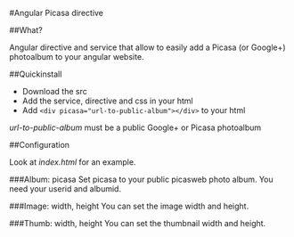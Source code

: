 #Angular Picasa directive

##What?

Angular directive and service that allow to easily add a Picasa (or Google+) photoalbum to your angular website.

##Quickinstall

* Download the src
* Add the service, directive and css in your html
* Add `<div picasa="url-to-public-album"></div>` to your html

*url-to-public-album* must be a public Google+ or Picasa photoalbum

##Configuration

Look at *index.html* for an example.

###Album: picasa
Set picasa to your public picasweb photo album. You need your userid and albumid.

###Image: width, height
You can set the image width and height.

###Thumb: width, height
You can set the thumbnail width and height.
